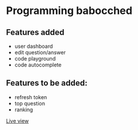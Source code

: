 # Programming babocched

## Features added
- user dashboard
- edit question/answer
- code playground
- code autocomplete


## Features to be added:
- refresh token
- top question
- ranking



[Live view](#)
